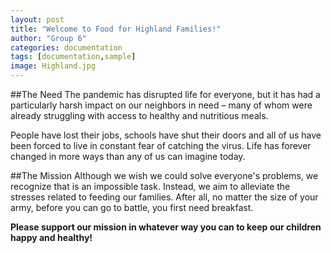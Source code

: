 ```yaml
---
layout: post
title: "Welcome to Food for Highland Families!"
author: "Group 6"
categories: documentation
tags: [documentation,sample]
image: Highland.jpg
---
```


##The Need
The pandemic has disrupted life for everyone, but it has had a particularly harsh impact on our
neighbors in need – many of whom were already struggling with access to healthy and nutritious
meals. 


People have lost their jobs, schools have shut their doors and all of us have been forced to live in
constant fear of catching the virus. Life has forever changed in more ways than any of us can imagine
today.

##The Mission
Although we wish we could solve everyone's problems, we recognize that is an impossible task. Instead, we
aim to alleviate the stresses related to feeding our families. After all, no matter the size of your army,
before you can go to battle, you first need breakfast.


**Please support our mission in whatever way you can to keep our children happy and healthy!**